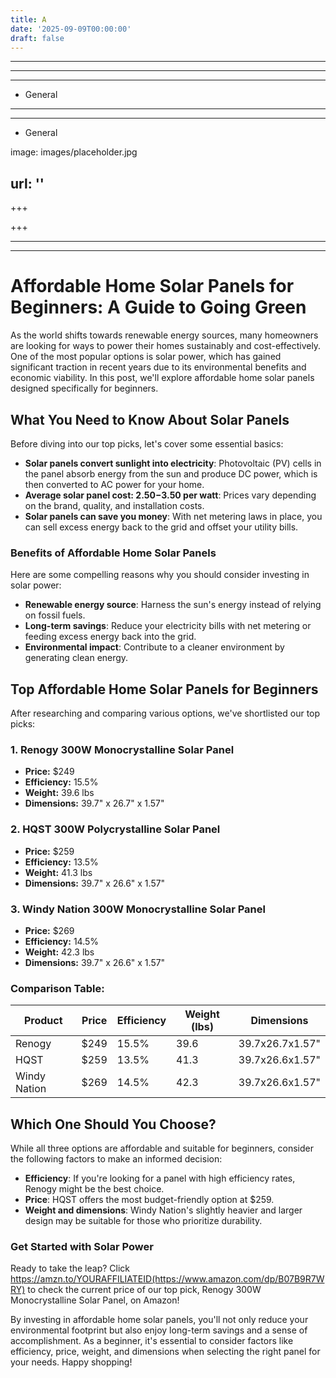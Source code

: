 ```yaml
---
title: A
date: '2025-09-09T00:00:00'
draft: false
---
```


---



---

---




- General
---

---

- General

image: images/placeholder.jpg

url: ''
---

+++





+++





---





---

# Affordable Home Solar Panels for Beginners: A Guide to Going Green

As the world shifts towards renewable energy sources, many homeowners are looking for ways to power their homes sustainably and cost-effectively. One of the most popular options is solar power, which has gained significant traction in recent years due to its environmental benefits and economic viability. In this post, we'll explore affordable home solar panels designed specifically for beginners.

## What You Need to Know About Solar Panels

Before diving into our top picks, let's cover some essential basics:

* **Solar panels convert sunlight into electricity**: Photovoltaic (PV) cells in the panel absorb energy from the sun and produce DC power, which is then converted to AC power for your home.
* **Average solar panel cost: $2.50-$3.50 per watt**: Prices vary depending on the brand, quality, and installation costs.
* **Solar panels can save you money**: With net metering laws in place, you can sell excess energy back to the grid and offset your utility bills.

### Benefits of Affordable Home Solar Panels

Here are some compelling reasons why you should consider investing in solar power:

* **Renewable energy source**: Harness the sun's energy instead of relying on fossil fuels.
* **Long-term savings**: Reduce your electricity bills with net metering or feeding excess energy back into the grid.
* **Environmental impact**: Contribute to a cleaner environment by generating clean energy.

## Top Affordable Home Solar Panels for Beginners

After researching and comparing various options, we've shortlisted our top picks:

### 1. Renogy 300W Monocrystalline Solar Panel

* **Price:** $249
* **Efficiency:** 15.5%
* **Weight:** 39.6 lbs
* **Dimensions:** 39.7" x 26.7" x 1.57"

### 2. HQST 300W Polycrystalline Solar Panel

* **Price:** $259
* **Efficiency:** 13.5%
* **Weight:** 41.3 lbs
* **Dimensions:** 39.7" x 26.6" x 1.57"

### 3. Windy Nation 300W Monocrystalline Solar Panel

* **Price:** $269
* **Efficiency:** 14.5%
* **Weight:** 42.3 lbs
* **Dimensions:** 39.7" x 26.6" x 1.57"

### Comparison Table:

| Product | Price | Efficiency | Weight (lbs) | Dimensions |
| --- | --- | --- | --- | --- |
| Renogy | $249 | 15.5% | 39.6 | 39.7x26.7x1.57" |
| HQST | $259 | 13.5% | 41.3 | 39.7x26.6x1.57" |
| Windy Nation | $269 | 14.5% | 42.3 | 39.7x26.6x1.57" |

## Which One Should You Choose?

While all three options are affordable and suitable for beginners, consider the following factors to make an informed decision:

* **Efficiency**: If you're looking for a panel with high efficiency rates, Renogy might be the best choice.
* **Price**: HQST offers the most budget-friendly option at $259.
* **Weight and dimensions**: Windy Nation's slightly heavier and larger design may be suitable for those who prioritize durability.

### Get Started with Solar Power

Ready to take the leap? Click https://amzn.to/YOURAFFILIATEID(https://www.amazon.com/dp/B07B9R7WRY) to check the current price of our top pick, Renogy 300W Monocrystalline Solar Panel, on Amazon!

By investing in affordable home solar panels, you'll not only reduce your environmental footprint but also enjoy long-term savings and a sense of accomplishment. As a beginner, it's essential to consider factors like efficiency, price, weight, and dimensions when selecting the right panel for your needs. Happy shopping!